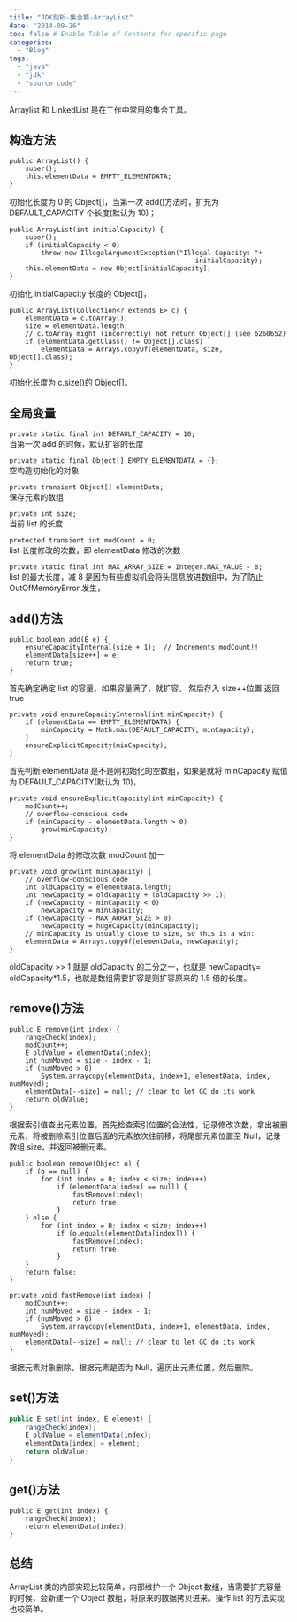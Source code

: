 ```yaml
---
title: "JDK剖析-集合篇-ArrayList"
date: "2014-09-26"
toc: false # Enable Table of Contents for specific page
categories:
  - "Blog"
tags:
  - "java"
  - "jdk"
  - "source code"
---
```


Arraylist 和 LinkedList 是在工作中常用的集合工具。
<!--more-->

## 构造方法

```
public ArrayList() {
    super();
    this.elementData = EMPTY_ELEMENTDATA;
}
```

初始化长度为 0 的 Object\[\]，当第一次 add()方法时，扩充为 DEFAULT_CAPACITY 个长度(默认为 10)；

```
public ArrayList(int initialCapacity) {
    super();
    if (initialCapacity < 0)
        throw new IllegalArgumentException("Illegal Capacity: "+
                                               initialCapacity);
    this.elementData = new Object[initialCapacity];
}
```

初始化 initialCapacity 长度的 Object\[\]，

```
public ArrayList(Collection<? extends E> c) {
    elementData = c.toArray();
    size = elementData.length;
    // c.toArray might (incorrectly) not return Object[] (see 6260652)
    if (elementData.getClass() != Object[].class)
        elementData = Arrays.copyOf(elementData, size, Object[].class);
}
```

初始化长度为 c.size()的 Object\[\]。

## 全局变量

`private static final int DEFAULT_CAPACITY = 10;`  
当第一次 add 的时候，默认扩容的长度

`private static final Object[] EMPTY_ELEMENTDATA = {};`  
空构造初始化的对象

`private transient Object[] elementData;`  
保存元素的数组

`private int size;`  
当前 list 的长度

`protected transient int modCount = 0;`  
list 长度修改的次数，即 elementData 修改的次数

`private static final int MAX_ARRAY_SIZE = Integer.MAX_VALUE - 8;`  
list 的最大长度，减 8 是因为有些虚拟机会将头信息放进数组中，为了防止 OutOfMemoryError 发生，

## add()方法

```
public boolean add(E e) {
    ensureCapacityInternal(size + 1);  // Increments modCount!!
    elementData[size++] = e;
    return true;
}
```

首先确定确定 list 的容量，如果容量满了，就扩容。 然后存入 size++位置 返回 true

```
private void ensureCapacityInternal(int minCapacity) {
    if (elementData == EMPTY_ELEMENTDATA) {
        minCapacity = Math.max(DEFAULT_CAPACITY, minCapacity);
    }
    ensureExplicitCapacity(minCapacity);
}
```

首先判断 elementData 是不是刚初始化的空数组，如果是就将 minCapacity 赋值为 DEFAULT_CAPACITY(默认为 10)，

```
private void ensureExplicitCapacity(int minCapacity) {
    modCount++;
    // overflow-conscious code
    if (minCapacity - elementData.length > 0)
        grow(minCapacity);
}
```

将 elementData 的修改次数 modCount 加一

```
private void grow(int minCapacity) {
    // overflow-conscious code
    int oldCapacity = elementData.length;
    int newCapacity = oldCapacity + (oldCapacity >> 1);
    if (newCapacity - minCapacity < 0)
        newCapacity = minCapacity;
    if (newCapacity - MAX_ARRAY_SIZE > 0)
        newCapacity = hugeCapacity(minCapacity);
    // minCapacity is usually close to size, so this is a win:
    elementData = Arrays.copyOf(elementData, newCapacity);
}
```

oldCapacity >> 1 就是 oldCapacity 的二分之一，也就是 newCapacity= oldCapacity\*1.5，也就是数组需要扩容是则扩容原来的 1.5 倍的长度。

## remove()方法

```
public E remove(int index) {
    rangeCheck(index);
    modCount++;
    E oldValue = elementData(index);
    int numMoved = size - index - 1;
    if (numMoved > 0)
        System.arraycopy(elementData, index+1, elementData, index, numMoved);
    elementData[--size] = null; // clear to let GC do its work
    return oldValue;
}
```

根据索引值查出元素位置，首先检查索引位置的合法性，记录修改次数，拿出被删元素，将被删除索引位置后面的元素依次往前移，将尾部元素位置至 Null，记录数组 size，并返回被删元素。

```
public boolean remove(Object o) {
    if (o == null) {
        for (int index = 0; index < size; index++)
            if (elementData[index] == null) {
                fastRemove(index);
                return true;
            }
    } else {
        for (int index = 0; index < size; index++)
            if (o.equals(elementData[index])) {
                fastRemove(index);
                return true;
            }
    }
    return false;
}
```

```
private void fastRemove(int index) {
    modCount++;
    int numMoved = size - index - 1;
    if (numMoved > 0)
        System.arraycopy(elementData, index+1, elementData, index, numMoved);
    elementData[--size] = null; // clear to let GC do its work
}
```

根据元素对象删除，根据元素是否为 Null，遍历出元素位置，然后删除。

## set()方法

```java
public E set(int index, E element) {
    rangeCheck(index);
    E oldValue = elementData(index);
    elementData[index] = element;
    return oldValue;
}
```

## get()方法

```
public E get(int index) {
    rangeCheck(index);
    return elementData(index);
}
```

## 总结

ArrayList 类的内部实现比较简单，内部维护一个 Object 数组，当需要扩充容量的时候，会新建一个 Object 数组，将原来的数据拷贝进来。操作 list 的方法实现也较简单。
